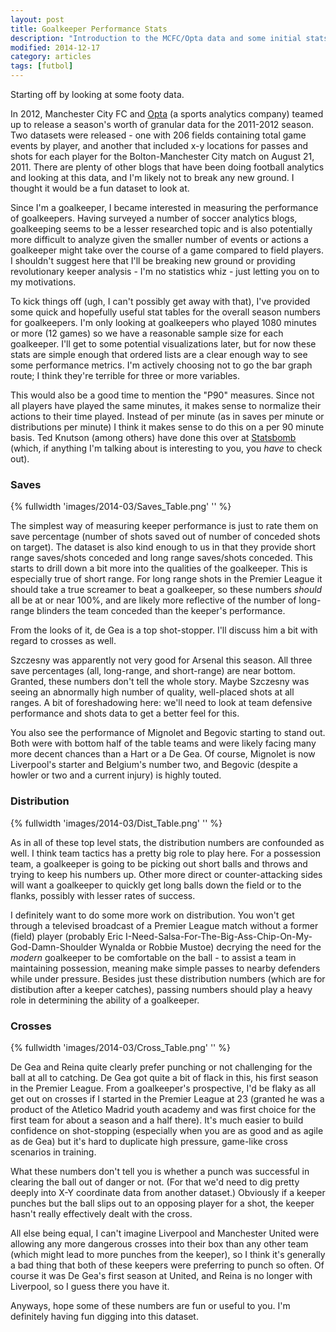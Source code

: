 ```yaml
---
layout: post
title: Goalkeeper Performance Stats
description: "Introduction to the MCFC/Opta data and some initial stats for keepers."
modified: 2014-12-17
category: articles
tags: [futbol]
--- 
```


Starting off by looking at some footy data.

<!--more-->

In 2012, Manchester City FC and <a href="http://www.optasports.com" title="Opta">Opta</a> (a sports analytics company) teamed up to release a season's worth of granular data for the 2011-2012 season. Two datasets were released - one with 206 fields containing total game events by player, and another that included x-y locations for passes and shots for each player for the Bolton-Manchester City match on August 21, 2011. There are plenty of other blogs that have been doing football analytics and looking at this data, and I'm likely not to break any new ground. I thought it would be a fun dataset to look at.

Since I'm a goalkeeper, I became interested in measuring the performance of goalkeepers. Having surveyed a number of soccer analytics blogs, goalkeeping seems to be a lesser researched topic and is also potentially more difficult to analyze given the smaller number of events or actions a goalkeeper might take over the course of a game compared to field players. I shouldn't suggest here that I'll be breaking new ground or providing revolutionary keeper analysis - I'm no statistics whiz - just letting you on to my motivations.

To kick things off (ugh, I can't possibly get away with that), I've provided some quick and hopefully useful stat tables for the overall season numbers for goalkeepers. I'm only looking at goalkeepers who played 1080 minutes or more (12 games) so we have a reasonable sample size for each goalkeeper. I'll get to some potential visualizations later, but for now these stats are simple enough that ordered lists are a clear enough way to see some performance metrics. I'm actively choosing not to go the bar graph route; I think they're terrible for three or more variables.

This would also be a good time to mention the "P90" measures. Since not all players have played the same minutes, it makes sense to normalize their actions to their time played.  Instead of per minute (as in saves per minute or distributions per minute) I think it makes sense to do this on a per 90 minute basis.  Ted Knutson (among others) have done this over at <a href='http://www.statsbomb.com' title='Statsbomb'>Statsbomb</a> (which, if anything I'm talking about is interesting to you, you *have* to check out).

### Saves

{% fullwidth 'images/2014-03/Saves_Table.png' '' %}

The simplest way of measuring keeper performance is just to rate them on save percentage (number of shots saved out of number of conceded shots on target). The dataset is also kind enough to us in that they provide short range saves/shots conceded and long range saves/shots conceded. This starts to drill down a bit more into the qualities of the goalkeeper. This is especially true of short range.  For long range shots in the Premier League it should take a true screamer to beat a goalkeeper, so these numbers *should* all be at or near 100%, and are likely more reflective of the number of long-range blinders the team conceded than the keeper's performance.

From the looks of it, de Gea is a top shot-stopper. I'll discuss him a bit with regard to crosses as well.

Szczesny was apparently not very good for Arsenal this season. All three save percentages (all, long-range, and short-range) are near bottom. Granted, these numbers don't tell the whole story. Maybe Szczesny was seeing an abnormally high number of quality, well-placed shots at all ranges. A bit of foreshadowing here: we'll need to look at team defensive performance and shots data to get a better feel for this.

You also see the performance of Mignolet and Begovic starting to stand out. Both were with bottom half of the table teams and were likely facing many more decent chances than a Hart or a De Gea. Of course, Mignolet is now Liverpool's starter and Belgium's number two, and Begovic (despite a howler or two and a current injury) is highly touted.

### Distribution

{% fullwidth 'images/2014-03/Dist_Table.png' '' %}

As in all of these top level stats, the distribution numbers are confounded as well. I think team tactics has a pretty big role to play here. For a possession team, a goalkeeper is going to be picking out short balls and throws and trying to keep his numbers up. Other more direct or counter-attacking sides will want a goalkeeper to quickly get long balls down the field or to the flanks, possibly with lesser rates of success.

I definitely want to do some more work on distribution. You won't get through a televised broadcast of a Premier League match without a former (field) player (probably Eric I-Need-Salsa-For-The-Big-Ass-Chip-On-My-God-Damn-Shoulder Wynalda or Robbie Mustoe) decrying the need for the *modern* goalkeeper to be comfortable on the ball - to assist a team in maintaining possession, meaning make simple passes to nearby defenders while under pressure. Besides just these distribution numbers (which are for distibution after a keeper catches), passing numbers should play a heavy role in determining the ability of a goalkeeper.


### Crosses

{% fullwidth 'images/2014-03/Cross_Table.png' '' %}

De Gea and Reina quite clearly prefer punching or not challenging for the ball at all to catching. De Gea got quite a bit of flack in this, his first season in the Premier League. From a goalkeeper's prospective, I'd be flaky as all get out on crosses if I started in the Premier League at 23 (granted he was a product of the Atletico Madrid youth academy and was first choice for the first team for about a season and a half there). It's much easier to build confidence on shot-stopping (especially when you are as good and as agile as de Gea) but it's hard to duplicate high pressure, game-like cross scenarios in training.

What these numbers don't tell you is whether a punch was successful in clearing the ball out of danger or not. (For that we'd need to dig pretty deeply into X-Y coordinate data from another dataset.) Obviously if a keeper punches but the ball slips out to an opposing player for a shot, the keeper hasn't really effectively dealt with the cross.

All else being equal, I can't imagine Liverpool and Manchester United were allowing any more dangerous crosses into their box than any other team (which might lead to more punches from the keeper), so I think it's generally a bad thing that both of these keepers were preferring to punch so often. Of course it was De Gea's first season at United, and Reina is no longer with Liverpool, so I guess there you have it.

Anyways, hope some of these numbers are fun or useful to you. I'm definitely having fun digging into this dataset. 





